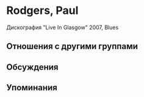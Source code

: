 # Rodgers, Paul

Дискография
"Live In Glasgow" 2007, Blues

## Отношения с другими группами


## Обсуждения


## Упоминания

